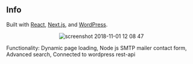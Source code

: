 

## Info
Built with [React](https://reactjs.org/), [Next.js](https://nextjs.org/), and [WordPress](https://wordpress.org/).

<p align="center">
	<img src="https://user-images.githubusercontent.com/5230729/47921410-2ac91e00-de7a-11e8-8046-d21a22f92d79.jpg" alt="screenshot 2018-11-01 12 08 47" />
</p>

Functionality:
Dynamic page loading,
Node js SMTP mailer contact form,
Advanced search,
Connected to wordpress rest-api
